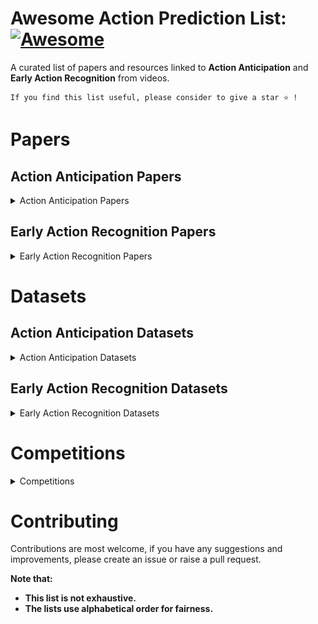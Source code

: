 # Awesome Action Prediction List: [![Awesome](https://cdn.rawgit.com/sindresorhus/awesome/d7305f38d29fed78fa85652e3a63e154dd8e8829/media/badge.svg)](https://github.com/sindresorhus/awesome)



A curated list of papers and resources linked to **Action Anticipation** and **Early Action Recognition** from videos.

 ```
 If you find this list useful, please consider to give a star ⭐ !
 ```

# Papers

## Action Anticipation Papers

<details>
	<summary> Action Anticipation Papers</summary>

#### **2021**
- [Learning to Anticipate Egocentric Actions by Imagination](https://arxiv.org/pdf/2101.04924v2.pdf) - *Y. Wu et al.* - **TIP, 2021**.

#### **2020**
- [Forecasting Human-Object Interaction: Joint Prediction of Motor Attention and Actions in First Person Video](https://arxiv.org/abs/1911.10967) - *M. Liu et al.* - **ECCV, 2020**.
- [Rolling-Unrolling LSTMs for Action Anticipation from First-Person Video](https://arxiv.org/pdf/2005.02190v2.pdf) - *A. Furnari, G. M. Farinella* - **PAMI, 2020**.
- [Temporal Aggregate Representations for Long-Range Video Understanding](https://www.ecva.net/papers/eccv_2020/papers_ECCV/papers/123610154.pdf) - F. Sener et al. - **ECCV, 2020**.
- [TTPP: Temporal Transformer with Progressive Prediction for Efficient Action Anticipation](https://arxiv.org/abs/2003.03530) - *W. Wang et al.* - **arXiv, 2020**.

#### **2019**
- [Leveraging the Present to Anticipate the Future in Videos](https://research.fb.com/wp-content/uploads/2019/05/Leveraging-the-Present-to-Anticipate-the-Future-in-Videos.pdf) - *A. Miech et al.* - **CVPRW, 2019**.
- [Predicting the Future: A Jointly Learnt Model for Action Anticipation](https://openaccess.thecvf.com/content_ICCV_2019/papers/Gammulle_Predicting_the_Future_A_Jointly_Learnt_Model_for_Action_Anticipation_ICCV_2019_paper.pdf) - *H. Gammulle et al.* - **ICCV, 2019**.
- [Time-Conditioned Action Anticipation in One Shot](https://openaccess.thecvf.com/content_CVPR_2019/papers/Ke_Time-Conditioned_Action_Anticipation_in_One_Shot_CVPR_2019_paper.pdf) - *Q. Ke et al.* - **CVPR, 2019**.
- [What Would You Expect? Anticipating Egocentric Actions With Rolling-Unrolling LSTMs and Modality Attention](https://openaccess.thecvf.com/content_ICCV_2019/papers/Furnari_What_Would_You_Expect_Anticipating_Egocentric_Actions_With_Rolling-Unrolling_LSTMs_ICCV_2019_paper.pdf) - *A. Furnari and G. M. Farinella* - **ICCV, 2019**.

#### **2018**
- [Action Anticipation By Predicting Future Dynamic Images](https://arxiv.org/abs/1808.00141) - *C. Rodriguez et al.* - **ECCVW, 2018**.

#### **2017**
- [Encouraging LSTMs to Anticipate Actions Very Early](https://basurafernando.github.io/papers/ICCV17.pdf) - *M. S. Aliakbarian et al.* - **ICCV, 2017**.

</details>

## Early Action Recognition Papers

<details>
	<summary>  Early Action Recognition Papers</summary>
	
#### **2020**
- [Rolling-Unrolling LSTMs for Action Anticipation from First-Person Video](https://arxiv.org/pdf/2005.02190v2.pdf) - *Furnari et al* - **PAMI, 2020**.

#### **2019**
- [What Would You Expect? Anticipating Egocentric Actions With Rolling-Unrolling LSTMs and Modality Attention](https://openaccess.thecvf.com/content_ICCV_2019/papers/Furnari_What_Would_You_Expect_Anticipating_Egocentric_Actions_With_Rolling-Unrolling_LSTMs_ICCV_2019_paper.pdf) - *Furnari et al* - **ICCV, 2019**.
- [Predicting the Future: A Jointly Learnt Model for Action Anticipation](http://openaccess.thecvf.com/content_ICCV_2019/papers/Gammulle_Predicting_the_Future_A_Jointly_Learnt_Model_for_Action_Anticipation_ICCV_2019_paper.pdf) - *Gammulle et al* - **ICCV, 2019**.
- [Spatiotemporal Feature Residual Propagation for Action Prediction](http://openaccess.thecvf.com/content_ICCV_2019/papers/Zhao_Spatiotemporal_Feature_Residual_Propagation_for_Action_Prediction_ICCV_2019_paper.pdf) - *Zhao et al* -  **ICCV, 2019**.
- [Relational Action Forecasting](http://openaccess.thecvf.com/content_CVPR_2019/papers/Sun_Relational_Action_Forecasting_CVPR_2019_paper.pdf) - *Sun et al* - **CVPR, 2020**.
- [Progressive Teacher-student Learning for Early Action Prediction](http://openaccess.thecvf.com/content_CVPR_2019/papers/Wang_Progressive_Teacher-Student_Learning_for_Early_Action_Prediction_CVPR_2019_paper.pdf) - *Wang et al* - **CVPR, 2019**.
- [Action Anticipation with RBF Kernelized Feature Mapping RNN](http://openaccess.thecvf.com/content_ECCV_2018/papers/Yuge_Shi_Action_Anticipation_with_ECCV_2018_paper.pdf) - *Chen et al* - **ECCV, 2018**.

#### **2018**
- [Part-Activated Deep Reinforcement Learning for Action Prediction](http://openaccess.thecvf.com/content_ECCV_2018/papers/Lei_Chen_Part-Activated_Deep_Reinforcement_ECCV_2018_paper.pdf) - Chen et al - **ECCV, 2018**.
- [Temporal Relational Reasoning in Videos](https://github.com/metalbubble/TRN-pytorch) - *Zhou et al* - **ECCV, 2018**.
- [Human Action Recognition and Prediction: A Survey](https://arxiv.org/pdf/1806.11230v2.pdf) - *Kong et al* - **arxiv, 2018**.
- [SSNet: Scale Selection Network for Online 3D Action Prediction](http://openaccess.thecvf.com/content_cvpr_2018/papers/Liu_SSNet_Scale_Selection_CVPR_2018_paper.pdf) - *Liu et al* - **CVPR, 2018**.
- [Action Prediction from Videos via Memorizing Hard-to-Predict Samples](http://www1.ece.neu.edu/~yukong/papers/AAAI2018.pdf) - *Kong et al* - **AAAI, 2018**.
- [On Encoding Temporal Evolution for Real-time Action Prediction](https://arxiv.org/ftp/arxiv/papers/1709/1709.07894.pdf) - *Rezazadegan et al* - **arXiv, 2018**.

#### **2017**
- [Predictive Learning: Using Future Representation Learning Variantial Autoencoder for Human Action Prediction](https://arxiv.org/pdf/1711.09265v2.pdf) - *Runsheng et al* - **arXiv, 2017**.
- [Encouraging LSTMs to Anticipate Actions Very Early](https://arxiv.org/pdf/1703.07023.pdf) - *Aliakbarian et al* - **ICCV, 2017**.
- [Online Real-time Multiple Spatiotemporal Action Localisation and Prediction](https://github.com/gurkirt/realtime-action-detection) - *Singh et al* - **ICCV, 2017**.
- [Visual Forecasting by Imitating Dynamics in Natural Sequences](http://openaccess.thecvf.com/content_ICCV_2017/papers/Zeng_Visual_Forecasting_by_ICCV_2017_paper.pdf) - *Zeng et al *- **ICCV, 2017**.
- [Binary Coding for Partial Action Analysis with Limited Observation Ratios](http://openaccess.thecvf.com/content_cvpr_2017/papers/Qin_Binary_Coding_for_CVPR_2017_paper.pdf) - *Qin et al* - **CVPR, 2017**.
- [Deep Sequential Context Networks for Action Prediction](http://openaccess.thecvf.com/content_cvpr_2017/papers/Kong_Deep_Sequential_Context_CVPR_2017_paper.pdf) - *Kong et al* - **CVPR, 2017**.
- [RED: Reinforced Encoder-Decoder Networks for Action Anticipation](https://arxiv.org/pdf/1707.04818.pdf) - *Gao et al* - **BMVC, 2017**.

#### **2016**
- [Anticipating Visual Representations from Unlabeled Video](https://arxiv.org/pdf/1504.08023.pdf) - *Vondrick et al* - **CVPR, 2016**.
-  [Learning Activity Progression in LSTMs for Activity Detection and Early Detection](http://openaccess.thecvf.com/content_cvpr_2016/papers/Ma_Learning_Activity_Progression_CVPR_2016_paper.pdf) - *Ma et al* - **CVPR, 2016**.
  - [Deep Action- and Context-Aware Sequence Learning for Activity Recognition and Anticipation](https://arxiv.org/pdf/1611.05520.pdf) - *Aliakbarian et al* - **arXiv, 2016**.

#### **2014**
- [A hierarchical representation for future action prediction](http://cvgl.stanford.edu/papers/lan_eccv14.pdf) - *Lan et al* - **ECCV, 2014**.
- [A Discriminative Model with Multiple Temporal Scales for Action Prediction](https://pdfs.semanticscholar.org/e2e7/c8c47a11cca7be8c1b6a70b61efd1bfeb30b.pdf) - *Kong et al* - **ECCV, 2014**.

#### **2011**
- [Human activity prediction: Early recognition of ongoing activities from streaming videos](http://michaelryoo.com/papers/iccv11_prediction_ryoo.pdf) - *Ryoo et al* - **ICCV, 2011**.

</details>

 
# Datasets

	
## Action Anticipation Datasets


<details>
	<summary>Action Anticipation Datasets</summary>
	
  - EPIC-Kitchens-100 - [[website](https://epic-kitchens.github.io/2021)][[paper](https://arxiv.org/abs/2006.13256)]
  - EPIC-Kitchens-55 - [[website](https://epic-kitchens.github.io/2020-55.html)][[paper]()]
  - EGTEA Gaze+ - [[website](http://cbs.ic.gatech.edu/fpv/)]

</details>


## Early Action Recognition Datasets

<details>
	<summary>Early Action Recognition Datasets</summary>


  - EPIC-Kitchens-100 - [[website](https://epic-kitchens.github.io/2021)][[paper](https://arxiv.org/abs/2006.13256)]
  - EPIC-Kitchens-55 - [[website](https://epic-kitchens.github.io/2020-55.html)][[paper]()]
  - EGTEA Gaze+ - [[website](http://cbs.ic.gatech.edu/fpv/)]

</details>
	
# Competitions

<details>
	<summary>Competitions</summary>
	
## Action Anticipation Competitions

- EPIC-Kitchens-100 - [[website](https://competitions.codalab.org/competitions/25925)]
- EPIC-Kitchens-55 - [[website](https://competitions.codalab.org/competitions/20071)]

</details>

# Contributing
Contributions are most welcome, if you have any suggestions and improvements, please create an issue or raise a pull request.

**Note that:**

-   **This list is not exhaustive.**
-   **The lists use alphabetical order for fairness.**
